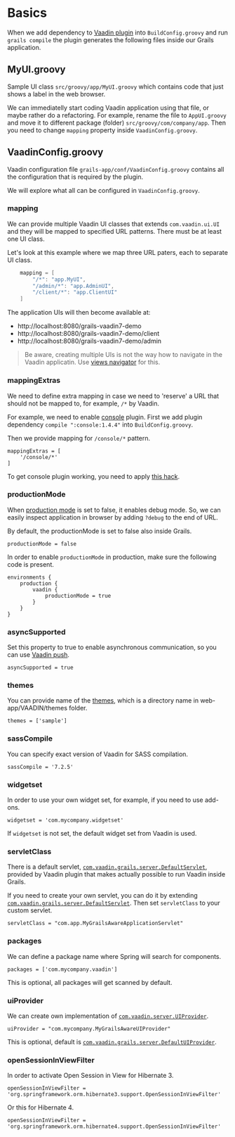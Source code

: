 # Basics

When we add dependency to [Vaadin plugin](http://grails.org/plugin/vaadin) into `BuildConfig.groovy` and run `grails compile` the plugin generates the following files inside our Grails application.

## MyUI.groovy

Sample UI class `src/groovy/app/MyUI.groovy` which contains code that just shows a label in the web browser.

We can immediatelly start coding Vaadin application using that file, or maybe rather do a refactoring. For example, rename the file to `AppUI.groovy` and move it to different package (folder) `src/groovy/com/company/app`. Then you need to change `mapping` property inside `VaadinConfig.groovy`.

## VaadinConfig.groovy

Vaadin configuration file `grails-app/conf/VaadinConfig.groovy` contains all the configuration that is required by the plugin.

We will explore what all can be configured in `VaadinConfig.groovy`.

### mapping

We can provide multiple Vaadin UI classes that extends `com.vaadin.ui.UI` and they will be mapped to specified URL patterns. There must be at least one UI class.

Let's look at this example where we map three URL paters, each to separate UI class.

``` java
    mapping = [
        "/*": "app.MyUI",
        "/admin/*": "app.AdminUI",
        "/client/*": "app.ClientUI"
    ]
```

The application UIs will then become available at:
* http://localhost:8080/grails-vaadin7-demo
* http://localhost:8080/grails-vaadin7-demo/client
* http://localhost:8080/grails-vaadin7-demo/admin

> Be aware, creating multiple UIs is not the way how to navigate in the Vaadin applicatin. Use [views navigator](https://vaadin.com/book/-/page/application.architecture.html#application.architecture.navigation) for this.


### mappingExtras

We need to define extra mapping in case we need to 'reserve' a URL that should not be mapped to, for example, `/*` by Vaadin.

For example, we need to enable [console](http://grails.org/plugin/console) plugin. First we add plugin dependency `compile ":console:1.4.4"` into `BuildConfig.groovy`.

Then we provide mapping for `/console/*` pattern.

    mappingExtras = [
        '/console/*'
    ]

To get console plugin working, you need to apply [this hack](https://github.com/ondrej-kvasnovsky/grails-console/commit/f2e302d879e8c8ba1643f78b4cf3e78f21984e6e).

### productionMode

When [production mode](https://vaadin.com/book/vaadin6/-/page/advanced.debug-production-modes.html) is set to false, it enables debug mode. So, we can easily inspect application in browser by adding `?debug` to the end of URL.

By default, the productionMode is set to false also inside Grails.

    productionMode = false

In order to enable `productionMode` in production, make sure the following code is present.

    environments {
        production {
            vaadin {
                productionMode = true
            }
        }
    }

### asyncSupported

Set this property to true to enable asynchronous communication, so you can use [Vaadin push](https://vaadin.com/book/vaadin7/-/page/advanced.push.html).

    asyncSupported = true

### themes

You can provide name of the [themes](https://vaadin.com/book/vaadin7/-/page/themes.creating.html), which is a directory name in web-app/VAADIN/themes folder.

    themes = ['sample']

### sassCompile

You can specify exact version of Vaadin for SASS compilation.

    sassCompile = '7.2.5'

### widgetset

In order to use your own widget set, for example, if you need to use add-ons.

    widgetset = 'com.mycompany.widgetset'

If `widgetset` is not set, the default widget set from Vaadin is used.

### servletClass

There is a default servlet, [`com.vaadin.grails.server.DefaultServlet`](https://github.com/ondrej-kvasnovsky/grails-vaadin-plugin/blob/master/grails-vaadin7-plugin/src/groovy/com/vaadin/grails/server/DefaultServlet.groovy),  provided by Vaadin plugin that makes actually possible to run Vaadin inside Grails.

If you need to create your own servlet, you can do it by extending [`com.vaadin.grails.server.DefaultServlet`](https://github.com/ondrej-kvasnovsky/grails-vaadin-plugin/blob/master/grails-vaadin7-plugin/src/groovy/com/vaadin/grails/server/DefaultServlet.groovy). Then set `servletClass` to your custom servlet.

    servletClass = "com.app.MyGrailsAwareApplicationServlet"

### packages

We can define a package name where Spring will search for components.

    packages = ['com.mycompany.vaadin']

This is optional, all packages will get scanned by default.

### uiProvider

We can create own implementation of [`com.vaadin.server.UIProvider`](https://vaadin.com/wiki/-/wiki/Main/Creating+an+application+with+different+features+for+different+clients).

    uiProvider = "com.mycompany.MyGrailsAwareUIProvider"

This is optional, default is [`com.vaadin.grails.server.DefaultUIProvider`](https://github.com/ondrej-kvasnovsky/grails-vaadin-plugin/blob/master/grails-vaadin7-plugin/src/groovy/com/vaadin/grails/server/DefaultUIProvider.groovy).

### openSessionInViewFilter

In order to activate Open Session in View for Hibernate 3.

    openSessionInViewFilter = 'org.springframework.orm.hibernate3.support.OpenSessionInViewFilter'

Or this for Hibernate 4.

    openSessionInViewFilter = 'org.springframework.orm.hibernate4.support.OpenSessionInViewFilter'
